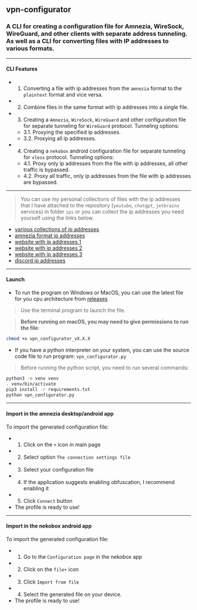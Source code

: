 ## vpn-configurator

### A CLI for creating a configuration file for Amnezia, WireSock, WireGuard, and other clients with separate address tunneling. As well as a CLI for converting files with IP addresses to various formats.

---

#### CLI Features

- 1. Converting a file with ip addresses from the `amnezia` format to the `plaintext` format and vice versa.

- 2. Combine files in the same format with ip addresses into a single file.

- 3. Creating a `Amnezia`, `WireSock`, `WireGuard` and other configuration file for separate tunneling for `WireGuard` protocol.
Tunneling options:
  - 3.1. Proxying the specified ip addresses.
  - 3.2. Proxying all ip addresses.

- 4. Creating a `nekobox` android configuration file for separate tunneling for `vless` protocol.
Tunneling options:
  - 4.1. Proxy only ip addresses from the file with ip addresses, all other traffic is bypassed.
  - 4.2. Proxy all traffic, only ip addresses from the file with ip addresses are bypassed.

---

> You can use my personal collections of files with the ip addresses that I have attached to the repository (`youtube`, `chatgpt`, `jetbrains` services) in folder `ips` or you can collect the ip addresses you need yourself using the links below.
- [various collections of ip addresses](https://gist.github.com/iamwildtuna/7772b7c84a11bf6e1385f23096a73a15)
- [amnezia format ip addresses](https://gist.github.com/iamwildtuna/ea245d39c60753db9150e5fb0da4a5b7)
- [website with ip addresses 1](https://rockblack.su/vpn/dopolnitelno/diapazon-ip-adresov)
- [website with ip addresses 2](https://rockblack.pro/vpn/dopolnitelno/diapazon-ip-adresov)
- [website with ip addresses 3](https://iplist.opencck.org)
- [discord ip addresses](https://github.com/GhostRooter0953/discord-voice-ips)

---

#### Launch
- To run the program on Windows or MacOS, you can use the latest file for you cpu architecture from [releases](https://github.com/Friskes/vpn-configurator/releases/latest)
> Use the terminal program to launch the file.

> **Before running on macOS, you may need to give permissions to run the file**:
```bash
chmod +x vpn_configurator_vX.X.X
```

- If you have a python interpreter on your system, you can use the source code file to run program: `vpn_configurator.py`
> Before running the python script, you need to run several commands:
```bash
python3 -m venv venv
. venv/bin/activate
pip3 install -r requirements.txt
python vpn_configurator.py
```
---

#### Import in the amnezia desktop/android app
To import the generated configuration file:
- 1. Click on the `+` icon in main page
- 2. Select option `The connection settings file`
- 3. Select your configuration file
- 4. If the application suggests enabling obfuscation, I recommend enabling it
- 5. Click `Connect` button
- The profile is ready to use!

---

#### Import in the nekobox android app
To import the generated configuration file:
- 1. Go to the `Configuration page` in the nekobox app
- 2. Click on the `file+` icon
- 3. Click `Import from file`
- 4. Select the generated file on your device.
- The profile is ready to use!
